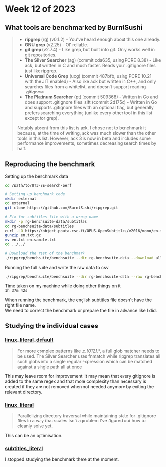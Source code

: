 # Week 12 of 2023

## What tools are benchmarked by BurntSushi

<blockquote>

* **ripgrep** (rg) (v0.1.2) - You’ve heard enough about this one already.
* **GNU grep** (v2.25) - Ol’ reliable.
* **git grep** (v2.7.4) - Like grep, but built into git. Only works well in git repositories.
* **The Silver Searcher** (ag) (commit cda635, using PCRE 8.38) - Like ack, but written in C and much faster. Reads your .gitignore files just like ripgrep.
* **Universal Code Grep** (ucg) (commit 487bfb, using PCRE 10.21 with the JIT enabled) - Also like ack but written in C++, and only searches files from a whitelist, and doesn’t support reading .gitignore.
* **The Platinum Searcher** (pt) (commit 509368) - Written in Go and does support .gitignore files.
sift (commit 2d175c) - Written in Go and supports .gitignore files with an optional flag, but generally prefers searching everything (unlike every other tool in this list except for grep).

Notably absent from this list is ack. I chose not to benchmark it because, at the time of writing, ack was much slower than the other tools in this list. However, ack 3 is now in beta and includes some performance improvements, sometimes decreasing search times by half.

</blockquote>

## Reproducing the benchmark

Setting up the benchmark data
```sh
cd /path/to/UT3-BE-search-perf

# Setting up benchmark code
mkdir external
cd external
git clone https://github.com/BurntSushi/ripgrep.git

# Fix for subtitles file with a wrong name
mkdir -p rg-benchsuite-data/subtitles
cd rg-benchsuite-data/subtitles
curl -LO https://object.pouta.csc.fi/OPUS-OpenSubtitles/v2016/mono/en.txt.gz
gunzip en.txt.gz
mv en.txt en.sample.txt
cd ../../

# Download the rest of the benchmark
./ripgrep/benchsuite/benchsuite --dir rg-benchsuite-data --download all
```

Running the full suite and write the raw data to csv
```sh
./ripgrep/benchsuite/benchsuite --dir rg-benchsuite-data --raw rg-benchsuite-results.csv
```

Time taken on my machine while doing other things on it  
`1h 37m 42s`  

When running the benchmark, the english subtitles file doesn't have the right file name.  
We need to correct the benchmark or prepare the file in advance like I did.  

## Studying the individual cases

### [linux_literal_default](https://blog.burntsushi.net/ripgrep/#linux_literal_default)

> For more complex patterns like *.c.[012]*.*, a full glob matcher needs to be used. The Silver Searcher uses fnmatch while ripgrep translates all such globs into a single regular expression which can be matched against a single path all at once

This may leave room for improvement. It may mean that every gitignore is added to the same regex and that more complexity than necessary is created if they are not removed when not needed anymore by exiting the relevant directory.

### [linux_literal](https://blog.burntsushi.net/ripgrep/#linux_literal)

> Parallelizing directory traversal while maintaining state for .gitignore files in a way that scales isn’t a problem I’ve figured out how to cleanly solve yet.

This can be an optimisation.

### [subtitles_literal](https://blog.burntsushi.net/ripgrep/#subtitles_literal)

I stopped studying the benchmark there at the moment.